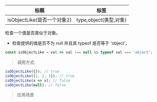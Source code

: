 |  标题   | 标签  |
|  ----  | ----  |
| isObjectLike(是否一个对象2) | type,object(类型,对象) |

检查一个值是否类似于对象。

* 检查提供的值是否不为 null 并且其 typeof 是否等于 'object'。

```js
const isObjectLike = val => val !== null && typeof val === 'object';
```

> 调用方式:

```js
isObjectLike({}); // true
isObjectLike([1, 2, 3]); // true
isObjectLike(x => x); // false
isObjectLike(null); // false
```

> 应用场景
